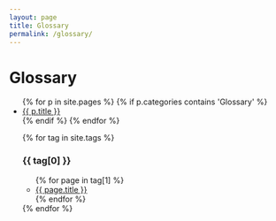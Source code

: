 ```yaml
---
layout: page
title: Glossary
permalink: /glossary/
---
```


# Glossary

<ul>
{% for p in site.pages %}
   {% if p.categories contains 'Glossary' %}
      <li><a href="{{ p.url }}">{{ p.title }}</a></li>
   {% endif %}
{% endfor %}
</ul>
  
  
<ul>
  {% for tag in site.tags %}
  <h3>{{ tag[0] }}</h3>
  <ul>
    {% for page in tag[1] %}
      <li><a href="{{ page.url }}">{{ page.title }}</a></li>
    {% endfor %}
  </ul>
{% endfor %}
</ul>
